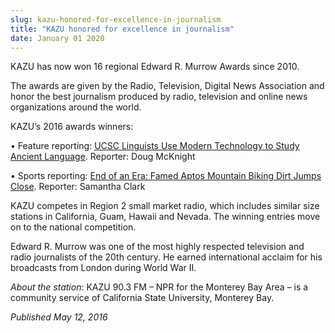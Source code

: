 ```yaml
---
slug: kazu-honored-for-excellence-in-journalism
title: "KAZU honored for excellence in journalism"
date: January 01 2020
---
```


<p>KAZU has now won 16 regional Edward R. Murrow Awards since 2010.</p><p>The awards are given by the Radio, Television, Digital News Association and honor the best journalism produced by radio, television and online news organizations around the world.
</p><p>KAZU’s 2016 awards winners:
</p><p>• Feature reporting: <a href="http://kazu.org/post/ucsc&#45;linguists&#45;use&#45;modern&#45;technology&#45;study&#45;ancient&#45;language#stream/0">UCSC Linguists Use Modern Technology to Study Ancient Language</a>. Reporter: Doug McKnight
</p><p>• Sports reporting: <a href="http://kazu.org/post/end&#45;era&#45;famed&#45;aptos&#45;mountain&#45;biking&#45;dirt&#45;jumps&#45;close#stream/0">End of an Era: Famed Aptos Mountain Biking Dirt Jumps Close</a>. Reporter: Samantha Clark
</p><p>KAZU competes in Region 2 small market radio, which includes similar size stations in California, Guam, Hawaii and Nevada. The winning entries move on to the national competition.
</p><p>Edward R. Murrow was one of the most highly respected television and radio journalists of the 20th century. He earned international acclaim for his broadcasts from London during World War II.
</p><p><em>About the station</em>: KAZU 90.3 FM – NPR for the Monterey Bay Area – is a community service of California State University, Monterey Bay.
</p><p><em>Published May 12, 2016</em>
</p>
